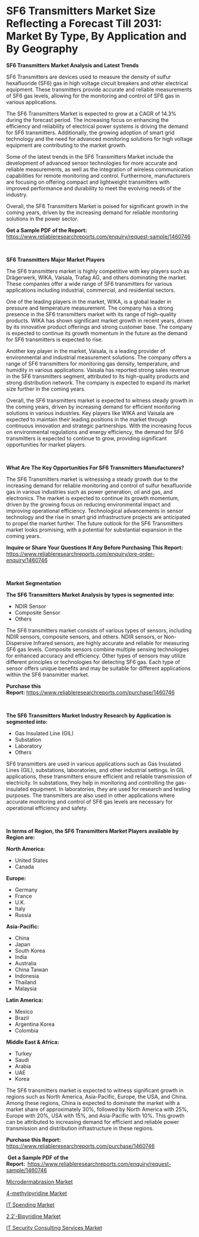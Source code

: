 <p><h1>SF6 Transmitters Market Size Reflecting a Forecast Till 2031: Market By Type, By Application and By Geography</h1></p><p><strong>SF6 Transmitters Market Analysis and Latest Trends</strong></p>
<p><p>SF6 Transmitters are devices used to measure the density of sulfur hexafluoride (SF6) gas in high voltage circuit breakers and other electrical equipment. These transmitters provide accurate and reliable measurements of SF6 gas levels, allowing for the monitoring and control of SF6 gas in various applications.</p><p>The SF6 Transmitters Market is expected to grow at a CAGR of 14.3% during the forecast period. The increasing focus on enhancing the efficiency and reliability of electrical power systems is driving the demand for SF6 transmitters. Additionally, the growing adoption of smart grid technology and the need for advanced monitoring solutions for high voltage equipment are contributing to the market growth.</p><p>Some of the latest trends in the SF6 Transmitters Market include the development of advanced sensor technologies for more accurate and reliable measurements, as well as the integration of wireless communication capabilities for remote monitoring and control. Furthermore, manufacturers are focusing on offering compact and lightweight transmitters with improved performance and durability to meet the evolving needs of the industry.</p><p>Overall, the SF6 Transmitters Market is poised for significant growth in the coming years, driven by the increasing demand for reliable monitoring solutions in the power sector.</p></p>
<p><strong>Get a Sample PDF of the Report:&nbsp;</strong> <a href="https://www.reliableresearchreports.com/enquiry/request-sample/1460746">https://www.reliableresearchreports.com/enquiry/request-sample/1460746</a></p>
<p>&nbsp;</p>
<p><strong>SF6 Transmitters Major Market Players</strong></p>
<p><p>The SF6 transmitters market is highly competitive with key players such as Drägerwerk, WIKA, Vaisala, Trafag AG, and others dominating the market. These companies offer a wide range of SF6 transmitters for various applications including industrial, commercial, and residential sectors.</p><p>One of the leading players in the market, WIKA, is a global leader in pressure and temperature measurement. The company has a strong presence in the SF6 transmitters market with its range of high-quality products. WIKA has shown significant market growth in recent years, driven by its innovative product offerings and strong customer base. The company is expected to continue its growth momentum in the future as the demand for SF6 transmitters is expected to rise.</p><p>Another key player in the market, Vaisala, is a leading provider of environmental and industrial measurement solutions. The company offers a range of SF6 transmitters for monitoring gas density, temperature, and humidity in various applications. Vaisala has reported strong sales revenue in the SF6 transmitters segment, attributed to its high-quality products and strong distribution network. The company is expected to expand its market size further in the coming years.</p><p>Overall, the SF6 transmitters market is expected to witness steady growth in the coming years, driven by increasing demand for efficient monitoring solutions in various industries. Key players like WIKA and Vaisala are expected to maintain their leading positions in the market through continuous innovation and strategic partnerships. With the increasing focus on environmental regulations and energy efficiency, the demand for SF6 transmitters is expected to continue to grow, providing significant opportunities for market players.</p></p>
<p>&nbsp;</p>
<p><strong>What Are The Key Opportunities For SF6 Transmitters Manufacturers?</strong></p>
<p><p>The SF6 Transmitters market is witnessing a steady growth due to the increasing demand for reliable monitoring and control of sulfur hexafluoride gas in various industries such as power generation, oil and gas, and electronics. The market is expected to continue its growth momentum, driven by the growing focus on reducing environmental impact and improving operational efficiency. Technological advancements in sensor technology and the rise in smart grid infrastructure projects are anticipated to propel the market further. The future outlook for the SF6 Transmitters market looks promising, with a potential for substantial expansion in the coming years.</p></p>
<p><strong>Inquire or Share Your Questions If Any Before Purchasing This Report:</strong> <a href="https://www.reliableresearchreports.com/enquiry/pre-order-enquiry/1460746">https://www.reliableresearchreports.com/enquiry/pre-order-enquiry/1460746</a></p>
<p>&nbsp;</p>
<p><strong>Market Segmentation</strong></p>
<p><strong>The SF6 Transmitters Market Analysis by types is segmented into:</strong></p>
<p><ul><li>NDIR Sensor</li><li>Composite Sensor</li><li>Others</li></ul></p>
<p><p>The SF6 transmitters market consists of various types of sensors, including NDIR sensors, composite sensors, and others. NDIR sensors, or Non-Dispersive Infrared sensors, are highly accurate and reliable for measuring SF6 gas levels. Composite sensors combine multiple sensing technologies for enhanced accuracy and efficiency. Other types of sensors may utilize different principles or technologies for detecting SF6 gas. Each type of sensor offers unique benefits and may be suitable for different applications within the SF6 transmitter market.</p></p>
<p><strong>Purchase this Report:&nbsp;</strong><a href="https://www.reliableresearchreports.com/purchase/1460746">https://www.reliableresearchreports.com/purchase/1460746</a></p>
<p>&nbsp;</p>
<p><strong>The SF6 Transmitters Market Industry Research by Application is segmented into:</strong></p>
<p><ul><li>Gas Insulated Line (GIL)</li><li>Substation</li><li>Laboratory</li><li>Others</li></ul></p>
<p><p>SF6 transmitters are used in various applications such as Gas Insulated Lines (GIL), substations, laboratories, and other industrial settings. In GIL applications, these transmitters ensure efficient and reliable transmission of electricity. In substations, they help in monitoring and controlling the gas-insulated equipment. In laboratories, they are used for research and testing purposes. The transmitters are also used in other applications where accurate monitoring and control of SF6 gas levels are necessary for operational efficiency and safety.</p></p>
<p>&nbsp;</p>
<p><strong>In terms of Region, the SF6 Transmitters Market Players available by Region are:</strong></p>
<p>
    <p> <strong> North America: </strong>
        <ul>
            <li>United States</li>
            <li>Canada</li>
        </ul>
        </p> 
    <p> <strong> Europe: </strong>
        <ul>
            <li>Germany</li>
            <li>France</li>
            <li>U.K.</li>
            <li>Italy</li>
            <li>Russia</li>
        </ul>
        </p> 
    <p> <strong> Asia-Pacific: </strong>
        <ul>
            <li>China</li>
            <li>Japan</li>
            <li>South Korea</li>
            <li>India</li>
            <li>Australia</li>
            <li>China Taiwan</li>
            <li>Indonesia</li>
            <li>Thailand</li>
            <li>Malaysia</li>
        </ul>
        </p> 
    <p> <strong> Latin America: </strong>
        <ul>
            <li>Mexico</li>
            <li>Brazil</li>
            <li>Argentina Korea</li>
            <li>Colombia</li>
        </ul>
        </p> 
    <p> <strong> Middle East & Africa: </strong>
        <ul>
            <li>Turkey</li>
            <li>Saudi</li>
            <li>Arabia</li>
            <li>UAE</li>
            <li>Korea</li>
        </ul>
    </p>
    </p>
<p><p>The SF6 transmitters market is expected to witness significant growth in regions such as North America, Asia-Pacific, Europe, the USA, and China. Among these regions, China is expected to dominate the market with a market share of approximately 30%, followed by North America with 25%, Europe with 20%, USA with 15%, and Asia-Pacific with 10%. This growth can be attributed to increasing demand for efficient and reliable power transmission and distribution infrastructure in these regions.</p></p>
<p><strong>Purchase this Report: </strong><a href="https://www.reliableresearchreports.com/purchase/1460746">https://www.reliableresearchreports.com/purchase/1460746</a></p>
<p>&nbsp;<strong>Get a Sample PDF of the Report:&nbsp;&nbsp;</strong><a href="https://www.reliableresearchreports.com/enquiry/request-sample/1460746">https://www.reliableresearchreports.com/enquiry/request-sample/1460746</a></p>
<p><strong></strong></p>
<p><p><a href="https://medium.com/@akshatreportprime/microdermabrasion-market-insights-into-market-cagr-market-trends-and-growth-strategies-dafb5b217d71">Microdermabrasion Market</a></p><p><a href="https://issuu.com/reportprime-2/docs/4-methylpyridine-market-size-2030.pptx">4-methylpyridine Market</a></p><p><a href="https://medium.com/@jazminjones30/it-spending-market-the-key-to-successful-business-strategy-forecast-till-2031-dafa2ee15ca2">IT Spending Market</a></p><p><a href="https://issuu.com/reportprime-2/docs/22-bipyridine-market-size-2030.pptx">2,2′-Bipyridine Market</a></p><p><a href="https://medium.com/@jazminjones30/it-security-consulting-services-market-insight-market-trends-growth-forecasted-from-2024-to-2031-a1c29440fbe0">IT Security Consulting Services Market</a></p></p>